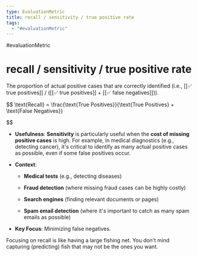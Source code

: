 ```yaml
---
type: EvaluationMetric
title: recall / sensitivity / true positive rate
tags:
  - "#evaluationMetric"
---
```

#evaluationMetric 
# recall / sensitivity / true positive rate

The proportion of actual positive cases that are correctly identified (i.e., [[✅ true positives]] / ([[✅ true positives]] + [[✅ false negatives]])).

$$
\text{Recall} = \frac{\text{True Positives}}{\text{True Positives} + \text{False Negatives}}

$$

- **Usefulness**: **Sensitivity** is particularly useful when the **cost of missing positive cases** is high. For example, in medical diagnostics (e.g., detecting cancer), it's critical to identify as many actual positive cases as possible, even if some false positives occur.

- **Context**:

    - **Medical tests** (e.g., detecting diseases)

    - **Fraud detection** (where missing fraud cases can be highly costly)

    - **Search engines** (finding relevant documents or pages)

    - **Spam email detection** (where it's important to catch as many spam emails as possible)

- **Key Focus**: Minimizing false negatives.



Focusing on recall is like having a large fishing net. You don't mind capturing (predicting) fish that may not be the ones you want. 

